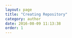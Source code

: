 ```yaml
---
layout: page
title: "Creating Repository"
category: author
date: 2016-08-09 11:13:38
order: 1
---
```



